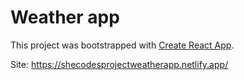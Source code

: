 # Weather app

This project was bootstrapped with [Create React App](https://github.com/facebook/create-react-app).

Site: https://shecodesprojectweatherapp.netlify.app/
